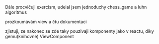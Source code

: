Dále procvičuji exercism,  udelal jsem jednoduchy chess_game a luhn algoritmus 


prozkoumávám view a čtu dokumentaci

zjistuji, ze nakonec se zde taky pouzivaji komponenty jako v reactu, diky gemu(knihovne) ViewComponent